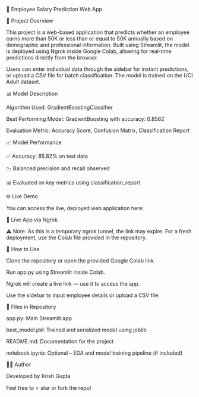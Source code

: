 💼 Employee Salary Prediction Web App

📌 Project Overview

This project is a web-based application that predicts whether an employee earns more than 50K or less than or equal to 50K annually based on demographic and professional information. Built using Streamlit, the model is deployed using Ngrok inside Google Colab, allowing for real-time predictions directly from the browser.

Users can enter individual data through the sidebar for instant predictions, or upload a CSV file for batch classification. The model is trained on the UCI Adult dataset.

📊 Model Description

Algorithm Used: GradientBoostingClassifier

Best Performing Model: GradientBoosting with accuracy: 0.8582

Evaluation Metric: Accuracy Score, Confusion Matrix, Classification Report

📈 Model Performance

✅ Accuracy: 85.82% on test data

📉 Balanced precision and recall observed

📊 Evaluated on key metrics using classification_report

🌐 Live Demo

You can access the live, deployed web application here:

🔗 Live App via Ngrok

⚠️ Note: As this is a temporary ngrok tunnel, the link may expire. For a fresh deployment, use the Colab file provided in the repository.

📝 How to Use

Clone the repository or open the provided Google Colab link.

Run app.py using Streamlit inside Colab.

Ngrok will create a live link — use it to access the app.

Use the sidebar to input employee details or upload a CSV file.

📂 Files in Repository

app.py: Main Streamlit app

best_model.pkl: Trained and serialized model using joblib

README.md: Documentation for the project

notebook.ipynb: Optional – EDA and model training pipeline (if included)

👨‍💻 Author

Developed by Krish Gupta

Feel free to ⭐ star or fork the repo!
